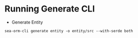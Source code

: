 # Running Generate CLI

- Generate Entity

```shell
sea-orm-cli generate entity -o entity/src --with-serde both
```